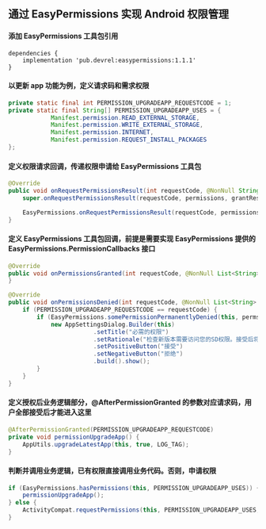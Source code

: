
## 通过 EasyPermissions 实现 Android 权限管理

#### 添加 EasyPermissions 工具包引用

```
dependencies {
    implementation 'pub.devrel:easypermissions:1.1.1'
}
```

#### 以更新 app 功能为例，定义请求码和需求权限

```java
private static final int PERMISSION_UPGRADEAPP_REQUESTCODE = 1;
private static final String[] PERMISSION_UPGRADEAPP_USES = {
            Manifest.permission.READ_EXTERNAL_STORAGE, 
            Manifest.permission.WRITE_EXTERNAL_STORAGE, 
            Manifest.permission.INTERNET, 
            Manifest.permission.REQUEST_INSTALL_PACKAGES
};
```

#### 定义权限请求回调，传递权限申请给 EasyPermissions 工具包

```java
@Override
public void onRequestPermissionsResult(int requestCode, @NonNull String[] permissions, @NonNull int[] grantResults) {
    super.onRequestPermissionsResult(requestCode, permissions, grantResults);

    EasyPermissions.onRequestPermissionsResult(requestCode, permissions, grantResults, this);
}
```

#### 定义 EasyPermissions 工具包回调，前提是需要实现 EasyPermissions 提供的 EasyPermissions.PermissionCallbacks 接口

```java
@Override
public void onPermissionsGranted(int requestCode, @NonNull List<String> perms) {
}

@Override
public void onPermissionsDenied(int requestCode, @NonNull List<String> perms) {
    if (PERMISSION_UPGRADEAPP_REQUESTCODE == requestCode) {
        if (EasyPermissions.somePermissionPermanentlyDenied(this, perms)) {
            new AppSettingsDialog.Builder(this)
                        .setTitle("必需的权限")
                        .setRationale("检查新版本需要访问您的SD权限。接受后将进入系统设置，请修改SD权限为可用。")
                        .setPositiveButton("接受")
                        .setNegativeButton("拒绝")
                        .build().show();
        }
    }
}
```

#### 定义授权后业务逻辑部分，@AfterPermissionGranted 的参数对应请求码，用户全部接受后才能进入这里

```java
@AfterPermissionGranted(PERMISSION_UPGRADEAPP_REQUESTCODE)
private void permissionUpgradeApp() {
    AppUtils.upgradeLatestApp(this, true, LOG_TAG);
}
```

#### 判断并调用业务逻辑，已有权限直接调用业务代码。否则，申请权限

```java
if (EasyPermissions.hasPermissions(this, PERMISSION_UPGRADEAPP_USES)) {
    permissionUpgradeApp();
} else {
    ActivityCompat.requestPermissions(this, PERMISSION_UPGRADEAPP_USES, PERMISSION_UPGRADEAPP_REQUESTCODE);
}
```

